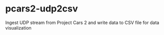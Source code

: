 # pcars2-udp2csv
Ingest UDP stream from Project Cars 2 and write data to CSV file for data visualization
